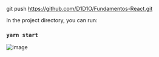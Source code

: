 git push https://github.com/D1D1O/Fundamentos-React.git

In the project directory, you can run:

### `yarn start`


![image](https://user-images.githubusercontent.com/31021190/174135474-4d18fde2-c228-4f0a-a3c6-025bf0b30d26.png)
